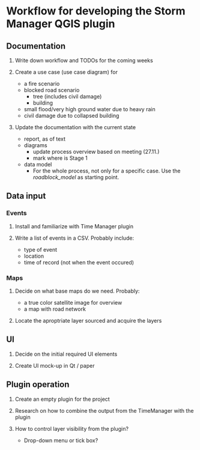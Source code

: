 # Workflow for developing the Storm Manager QGIS plugin

## Documentation

1. Write down workflow and TODOs for the coming weeks

2. Create a use case (use case diagram) for

	+ a fire scenario
	+ blocked road scenario
		+ tree (includes civil damage)
		+ building
	+ small flood/very high ground water due to heavy rain
	+ civil damage due to collapsed building

3. Update the documentation with the current state

	+ report, as of text
	+ diagrams
		+ update process overview based on meeting (27.11.)
		+ mark where is Stage 1
	+ data model 
		+ For the whole process, not only for a specific case. Use the *roadblock_model* as starting point.

## Data input

### Events

1. Install and familiarize with Time Manager plugin

2. Write a list of events in a CSV. Probably include:
	+ type of event
	+ location
	+ time of record (not when the event occured)

### Maps

1. Decide on what base maps do we need. Probably:
	+ a true color satellite image for overview
	+ a map with road network

2. Locate the aproptriate layer sourced and acquire the layers

## UI

1. Decide on the initial required UI elements

2. Create UI mock-up in Qt / paper

## Plugin operation

1. Create an empty plugin for the project

2. Research on how to combine the output from the TimeManager with the plugin

3. How to control layer visibility from the plugin? 
	+ Drop-down menu or tick box?


